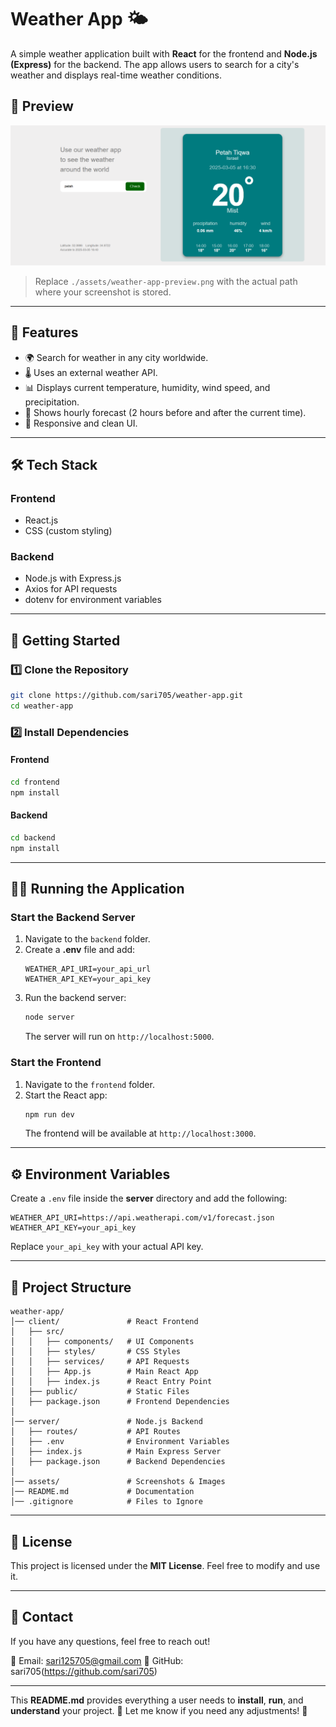 # Weather App 🌤️

A simple weather application built with **React** for the frontend and **Node.js (Express)** for the backend. The app allows users to search for a city's weather and displays real-time weather conditions.

## 📸 Preview
![Website Preview](frontend/src/assets/images/screenshot.png)

> Replace `./assets/weather-app-preview.png` with the actual path where your screenshot is stored.

---

## 📌 Features
- 🌍 Search for weather in any city worldwide.
- 🌡 Uses an external weather API.
- 📊 Displays current temperature, humidity, wind speed, and precipitation.
- 🥒 Shows hourly forecast (2 hours before and after the current time).
- 🎨 Responsive and clean UI.

---

## 🛠️ Tech Stack
### **Frontend**
- React.js
- CSS (custom styling)

### **Backend**
- Node.js with Express.js
- Axios for API requests
- dotenv for environment variables

---

## 🚀 Getting Started

### **1️⃣ Clone the Repository**
```sh
git clone https://github.com/sari705/weather-app.git
cd weather-app
```

### **2️⃣ Install Dependencies**
#### **Frontend**
```sh
cd frontend
npm install
```

#### **Backend**
```sh
cd backend
npm install
```

---

## 🏃‍♂️ Running the Application

### **Start the Backend Server**
1. Navigate to the `backend` folder.
2. Create a **.env** file and add:
    ```env
    WEATHER_API_URI=your_api_url
    WEATHER_API_KEY=your_api_key
    ```
3. Run the backend server:
    ```sh
    node server
    ```
   The server will run on `http://localhost:5000`.

### **Start the Frontend**
1. Navigate to the `frontend` folder.
2. Start the React app:
    ```sh
    npm run dev
    ```
   The frontend will be available at `http://localhost:3000`.

---

## ⚙️ Environment Variables
Create a `.env` file inside the **server** directory and add the following:
```env
WEATHER_API_URI=https://api.weatherapi.com/v1/forecast.json
WEATHER_API_KEY=your_api_key
```

Replace `your_api_key` with your actual API key.

---

## 🐂 Project Structure

```
weather-app/
│── client/               # React Frontend
│   ├── src/
│   │   ├── components/   # UI Components
│   │   ├── styles/       # CSS Styles
│   │   ├── services/     # API Requests
│   │   ├── App.js        # Main React App
│   │   ├── index.js      # React Entry Point
│   ├── public/           # Static Files
│   ├── package.json      # Frontend Dependencies
│
│── server/               # Node.js Backend
│   ├── routes/           # API Routes
│   ├── .env              # Environment Variables
│   ├── index.js          # Main Express Server
│   ├── package.json      # Backend Dependencies
│
│── assets/               # Screenshots & Images
│── README.md             # Documentation
│── .gitignore            # Files to Ignore
```

---

## 📝 License
This project is licensed under the **MIT License**. Feel free to modify and use it.

---

## 📩 Contact
If you have any questions, feel free to reach out!

📧 Email: sari125705@gmail.com
🐙 GitHub: sari705(https://github.com/sari705)

---

This **README.md** provides everything a user needs to **install**, **run**, and **understand** your project. 🚀 Let me know if you need any adjustments! 🎯

